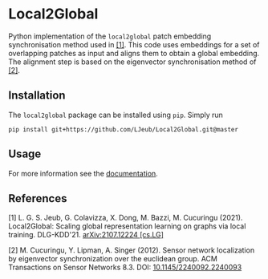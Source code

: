 # Local2Global

Python implementation of the ``local2global`` patch embedding synchronisation
method used in [[1]](#1). This code uses embeddings for a set of overlapping
patches as input and aligns them to obtain a global embedding. The alignment step is based on the eigenvector synchronisation method of [[2]](#2).


## Installation

The `local2global` package can be installed using `pip`. Simply run

```
pip install git+https://github.com/LJeub/Local2Global.git@master  
```


## Usage

For more information see the [documentation](https://ljeub.github.io/Local2Global/).

## References

<a id="1">[1]</a> L. G. S. Jeub, G. Colavizza, X. Dong, M. Bazzi, M. Cucuringu (2021). Local2Global: Scaling global representation learning on graphs via local training. DLG-KDD'21. [arXiv:2107.12224 [cs.LG]](https://arxiv.org/abs/2107.12224)

<a id="2">[2]</a> M. Cucuringu, Y. Lipman, A. Singer (2012). Sensor network localization by eigenvector synchronization over the euclidean group. ACM Transactions on Sensor Networks 8.3. DOI: [10.1145/2240092.2240093](https://doi.org/10.1145/2240092.2240093)

